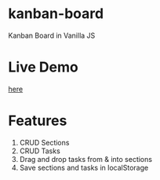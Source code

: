 # kanban-board
Kanban Board in Vanilla JS

# Live Demo
[here](https://kanban-board-js.firebaseapp.com)

# Features
1. CRUD Sections
2. CRUD Tasks
3. Drag and drop tasks from & into sections
4. Save sections and tasks in localStorage